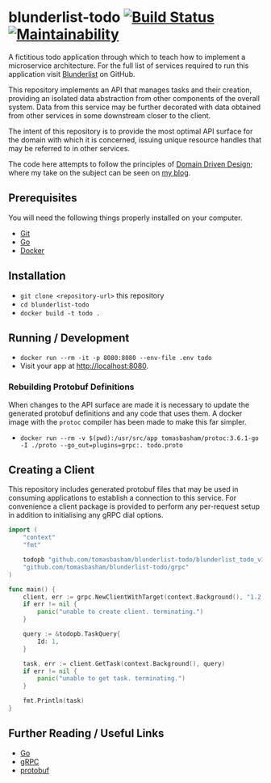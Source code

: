 # blunderlist-todo [![Build Status](https://travis-ci.com/tomasbasham/blunderlist-todo.svg?branch=master)](https://travis-ci.com/tomasbasham/blunderlist-todo) [![Maintainability](https://api.codeclimate.com/v1/badges/428e6cae5d8321a778ed/maintainability)](https://codeclimate.com/github/tomasbasham/blunderlist-todo/maintainability)

A fictitious todo application through which to teach how to implement a
microservice architecture. For the full list of services required to run this
application visit
[Blunderlist](https://github.com/tomasbasham?utf8=✓&tab=repositories&q=blunderlist)
on GitHub.

This repository implements an API that manages tasks and their creation,
providing an isolated data abstraction from other components of the overall
system. Data from this service may be further decorated with data obtained from
other services in some downstream closer to the client.

The intent of this repository is to provide the most optimal API surface for
the domain with which it is concerned, issuing unique resource handles that may
be referred to in other services.

The code here attempts to follow the principles of [Domain Driven
Design](https://www.google.com/search?q=domain-driven+design); where my take on
the subject can be seen on [my
blog](https://tomasbasham.dev/development/2019/10/26/domain-driven-design-in-practice).

## Prerequisites

You will need the following things properly installed on your computer.

* [Git](https://git-scm.com/)
* [Go](https://golang.org/)
* [Docker](https://www.docker.com/)

## Installation

* `git clone <repository-url>` this repository
* `cd blunderlist-todo`
* `docker build -t todo .`

## Running / Development

* `docker run --rm -it -p 8080:8080 --env-file .env todo`
* Visit your app at [http://localhost:8080](http://localhost:8080).

### Rebuilding Protobuf Definitions

When changes to the API surface are made it is necessary to update the
generated protobuf definitions and any code that uses them. A docker image with
the `protoc` compiler has been made to make this far simpler.

* `docker run --rm -v $(pwd):/usr/src/app tomasbasham/protoc:3.6.1-go -I ./proto --go_out=plugins=grpc:. todo.proto`

## Creating a Client

This repository includes generated protobuf files that may be used in consuming
applications to establish a connection to this service. For convenience a
client package is provided to perform any per-request setup in addition to
initialising any gRPC dial options.

```go
import (
    "context"
    "fmt"

    todopb "github.com/tomasbasham/blunderlist-todo/blunderlist_todo_v1"
    "github.com/tomasbasham/blunderlist-todo/grpc"
)

func main() {
    client, err := grpc.NewClientWithTarget(context.Background(), "1.2.3.4:50051")
    if err != nil {
        panic("unable to create client. terminating.")
    }

    query := &todopb.TaskQuery{
        Id: 1,
    }

    task, err := client.GetTask(context.Background(), query)
    if err != nil {
        panic("unable to get task. terminating.")
    }

    fmt.Println(task)
}
```

## Further Reading / Useful Links

* [Go](https://golang.org/)
* [gRPC](https://grpc.io/)
* [protobuf](https://developers.google.com/protocol-buffers/)
